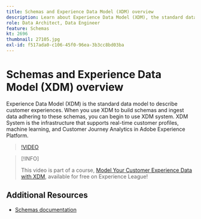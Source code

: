 ```yaml
---
title: Schemas and Experience Data Model (XDM) overview
description: Learn about Experience Data Model (XDM), the standard data model to describe customer experiences.
role: Data Architect, Data Engineer
feature: Schemas
kt: 2696
thumbnail: 27105.jpg
exl-id: f517ada0-c106-45f0-96ea-3b3cc8bd03ba
---
```

# Schemas and Experience Data Model (XDM) overview

Experience Data Model (XDM) is the standard data model to describe customer experiences. When you use XDM to build schemas and ingest data adhering to these schemas, you can begin to use XDM system. XDM System is the infrastructure that supports real-time customer profiles, machine learning, and Customer Journey Analytics in Adobe Experience Platform.

>[!VIDEO](https://video.tv.adobe.com/v/27105?quality=12&learn=on)

>[!INFO]
>
> This video is part of a course, [Model Your Customer Experience Data with XDM](https://experienceleague.adobe.com/?recommended=ExperiencePlatform-D-1-2021.1.xdm), available for free on Experience League!

## Additional Resources

* [Schemas documentation](https://experienceleague.adobe.com/docs/experience-platform/xdm/home.html)
